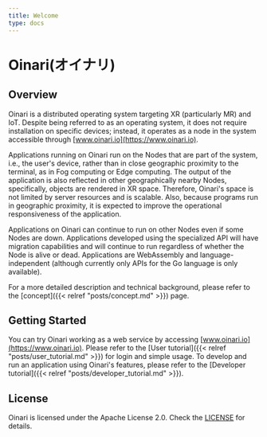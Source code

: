 ```yaml
---
title: Welcome
type: docs
---
```


# Oinari(オイナリ)

## Overview
Oinari is a distributed operating system targeting XR (particularly MR) and IoT. Despite being referred to as an operating system, it does not require installation on specific devices; instead, it operates as a node in the system accessible through [www.oinari.io](https://www.oinari.io).

Applications running on Oinari run on the Nodes that are part of the system, i.e., the user's device, rather than in close geographic proximity to the terminal, as in Fog computing or Edge computing. The output of the application is also reflected in other geographically nearby Nodes, specifically, objects are rendered in XR space. Therefore, Oinari's space is not limited by server resources and is scalable. Also, because programs run in geographic proximity, it is expected to improve the operational responsiveness of the application.

Applications on Oinari can continue to run on other Nodes even if some Nodes are down. Applications developed using the specialized API will have migration capabilities and will continue to run regardless of whether the Node is alive or dead. Applications are WebAssembly and language-independent (although currently only APIs for the Go language is only available).

For a more detailed description and technical background, please refer to the [concept]({{< relref "posts/concept.md" >}}) page.

## Getting Started

You can try Oinari working as a web service by accessing [www.oinari.io](https://www.oinari.io). Please refer to the [User tutorial]({{< relref "posts/user_tutorial.md" >}}) for login and simple usage. To develop and run an application using Oinari's features, please refer to the [Developer tutorial]({{< relref "posts/developer_tutorial.md" >}}).

## License

Oinari is licensed under the Apache License 2.0. Check the [LICENSE](https://github.com/llamerada-jp/oinari/blob/main/LICENSE) for details.
